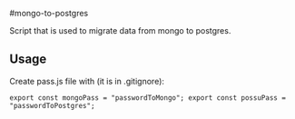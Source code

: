 #mongo-to-postgres

Script that is used to migrate data from mongo to postgres.


## Usage

Create pass.js file with (it is in .gitignore):

`export const mongoPass = "passwordToMongo";
export const possuPass = "passwordToPostgres";`

